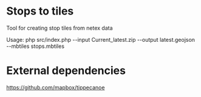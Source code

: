 # Stops to tiles

Tool for creating stop tiles from netex data

Usage:
php src/index.php --input Current_latest.zip --output latest.geojson --mbtiles stops.mbtiles

# External dependencies

https://github.com/mapbox/tippecanoe

